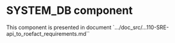 
# SYSTEM_DB component

This component is presented in document `.../doc_src/...110-SRE-api_to_roefact_requirements.md``

